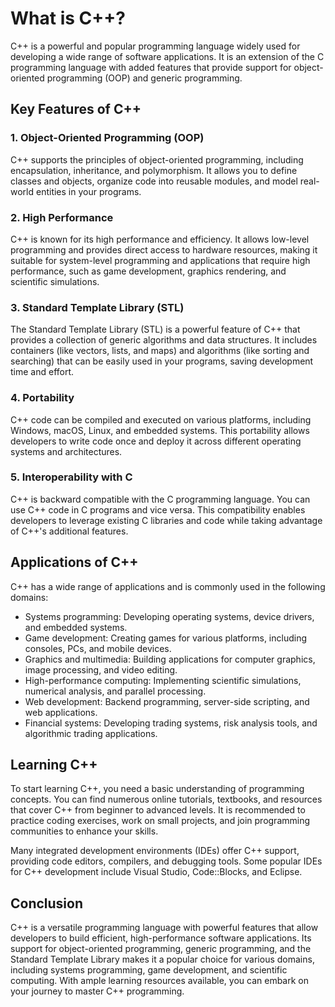 # What is C++?

C++ is a powerful and popular programming language widely used for developing a wide range of software applications. It is an extension of the C programming language with added features that provide support for object-oriented programming (OOP) and generic programming.

## Key Features of C++

### 1. Object-Oriented Programming (OOP)

C++ supports the principles of object-oriented programming, including encapsulation, inheritance, and polymorphism. It allows you to define classes and objects, organize code into reusable modules, and model real-world entities in your programs.

### 2. High Performance

C++ is known for its high performance and efficiency. It allows low-level programming and provides direct access to hardware resources, making it suitable for system-level programming and applications that require high performance, such as game development, graphics rendering, and scientific simulations.

### 3. Standard Template Library (STL)

The Standard Template Library (STL) is a powerful feature of C++ that provides a collection of generic algorithms and data structures. It includes containers (like vectors, lists, and maps) and algorithms (like sorting and searching) that can be easily used in your programs, saving development time and effort.

### 4. Portability

C++ code can be compiled and executed on various platforms, including Windows, macOS, Linux, and embedded systems. This portability allows developers to write code once and deploy it across different operating systems and architectures.

### 5. Interoperability with C

C++ is backward compatible with the C programming language. You can use C++ code in C programs and vice versa. This compatibility enables developers to leverage existing C libraries and code while taking advantage of C++'s additional features.

## Applications of C++

C++ has a wide range of applications and is commonly used in the following domains:

- Systems programming: Developing operating systems, device drivers, and embedded systems.
- Game development: Creating games for various platforms, including consoles, PCs, and mobile devices.
- Graphics and multimedia: Building applications for computer graphics, image processing, and video editing.
- High-performance computing: Implementing scientific simulations, numerical analysis, and parallel processing.
- Web development: Backend programming, server-side scripting, and web applications.
- Financial systems: Developing trading systems, risk analysis tools, and algorithmic trading applications.

## Learning C++

To start learning C++, you need a basic understanding of programming concepts. You can find numerous online tutorials, textbooks, and resources that cover C++ from beginner to advanced levels. It is recommended to practice coding exercises, work on small projects, and join programming communities to enhance your skills.

Many integrated development environments (IDEs) offer C++ support, providing code editors, compilers, and debugging tools. Some popular IDEs for C++ development include Visual Studio, Code::Blocks, and Eclipse.

## Conclusion

C++ is a versatile programming language with powerful features that allow developers to build efficient, high-performance software applications. Its support for object-oriented programming, generic programming, and the Standard Template Library makes it a popular choice for various domains, including systems programming, game development, and scientific computing. With ample learning resources available, you can embark on your journey to master C++ programming.
